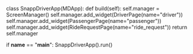 class SnappDriverApp(MDApp):
    def build(self):
        self.manager = ScreenManager()
        self.manager.add_widget(DriverPage(name="driver"))
        self.manager.add_widget(PassengerPage(name="passenger"))
        self.manager.add_widget(RideRequestPage(name="ride_request"))
        return self.manager

if __name__ == "__main__":
    SnappDriverApp().run()
